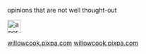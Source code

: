 opinions that are not well thought-out


<img src="https://theepdinker.github.io/github-pages-with-jekyll/theepdinker.JPG" width="30" height="30" alt="a portrait of the author">


[willowcook.pixpa.com](http://willowcook.pixpa.com)
[willowcook.pixpa.com](https://willowcook.pixpa.com)

